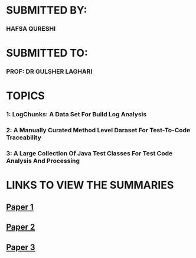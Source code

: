    # SUBMITTED BY:
### HAFSA QURESHI

   # SUBMITTED TO:
### PROF: DR GULSHER LAGHARI

   # TOPICS
### 1: LogChunks: A Data Set For Build Log Analysis

### 2: A Manually Curated Method Level Daraset For Test-To-Code Traceability

### 3: A Large Collection Of Java Test Classes For Test Code Analysis And Processing

  # LINKS TO VIEW THE SUMMARIES


## [Paper 1](./Paper1/readme.md)

## [Paper 2](.Paper2/readme.md)

## [Paper 3](./Paper3/readme.md)